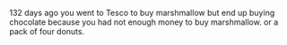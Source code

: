 132 days ago you went to Tesco to buy marshmallow 
but end up buying chocolate because you had not enough money to buy marshmallow.
or a pack of four donuts.